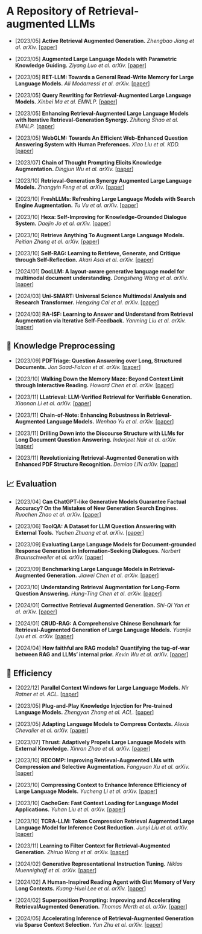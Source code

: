 #  A Repository of Retrieval-augmented LLMs




* [2023/05] **Active Retrieval Augmented Generation.** *Zhengbao Jiang et al. arXiv.* [[paper](https://browse.arxiv.org/pdf/2305.06983.pdf)]

* [2023/05] **Augmented Large Language Models with Parametric Knowledge Guiding.** *Ziyang Luo et al. arXiv.* [[paper](https://arxiv.org/pdf/2305.04757.pdf)]

* [2023/05] **RET-LLM: Towards a General Read-Write Memory for Large Language Models.** *Ali Modarressi et al. arXiv.* [[paper](https://arxiv.org/pdf/2305.14322.pdf)]

* [2023/05] **Query Rewriting for Retrieval-Augmented Large Language Models.** *Xinbei Ma et al. EMNLP.* [[paper](https://browse.arxiv.org/pdf/2305.14283.pdf)]

* [2023/05] **Enhancing Retrieval-Augmented Large Language Models with Iterative Retrieval-Generation Synergy.** *Zhihong Shao et al. EMNLP.* [[paper](https://browse.arxiv.org/pdf/2305.15294.pdf)]

* [2023/05] **WebGLM: Towards An Efficient Web-Enhanced Question Answering System with Human Preferences.** *Xiao Liu et al. KDD.* [[paper](https://arxiv.org/pdf/2306.07906.pdf)]

* [2023/07] **Chain of Thought Prompting Elicits Knowledge Augmentation.** *Dingjun Wu et al. arXiv.* [[paper](https://arxiv.org/pdf/2307.01640.pdf)]

* [2023/10] **Retrieval-Generation Synergy Augmented Large Language Models.** *Zhangyin Feng et al. arXiv.* [[paper](https://arxiv.org/pdf/2310.05149v1.pdf)]

* [2023/10] **FreshLLMs: Refreshing Large Language Models with Search Engine Augmentation.** *Tu Vu et al. arXiv.* [[paper](https://arxiv.org/pdf/2310.03214v1.pdf)]

* [2023/10] **Hexa: Self-Improving for Knowledge-Grounded Dialogue System.** *Daejin Jo et al. arXiv.* [[paper](https://arxiv.org/pdf/2310.06404v1.pdf)]

* [2023/10] **Retrieve Anything To Augment Large Language Models.** *Peitian Zhang et al. arXiv.* [[paper](https://arxiv.org/pdf/2310.07554.pdf)]

* [2023/10] **Self-RAG: Learning to Retrieve, Generate, and Critique through Self-Reflection.** *Akari Asai et al. arXiv.* [[paper](https://arxiv.org/pdf/2310.11511.pdf)]

* [2024/01] **DocLLM: A layout-aware generative language model for multimodal document understanding.** *Dongsheng Wang et al. arXiv.* [[paper](https://arxiv.org/pdf/2401.00908v1.pdf)]

* [2024/03] **Uni-SMART: Universal Science Multimodal Analysis and Research Transformer.** *Hengxing Cai et al. arXiv.* [[paper](https://arxiv.org/pdf/2403.10301.pdf)]

* [2024/03] **RA-ISF: Learning to Answer and Understand from Retrieval Augmentation via Iterative Self-Feedback.** *Yanming Liu et al. arXiv.* [[paper](https://arxiv.org/pdf/2403.06840.pdf)]

## :memo: Knowledge Preprocessing

* [2023/09] **PDFTriage: Question Answering over Long, Structured Documents.** *Jon Saad-Falcon et al. arXiv.* [[paper](https://browse.arxiv.org/pdf/2309.08872v1.pdf)]

* [2023/10] **Walking Down the Memory Maze: Beyond Context Limit through Interactive Reading.** *Howard Chen et al. arXiv.* [[paper](https://arxiv.org/pdf/2310.05029.pdf)]

* [2023/11] **LLatrieval: LLM-Verified Retrieval for Verifiable Generation.** *Xiaonan Li et al. arXiv.* [[paper](https://arxiv.org/pdf/2311.07838v1.pdf)]

* [2023/11] **Chain-of-Note: Enhancing Robustness in Retrieval-Augmented Language Models.** *Wenhao Yu et al. arXiv.* [[paper](https://arxiv.org/pdf/2311.09210v1.pdf)]

* [2023/11] **Drilling Down into the Discourse Structure with LLMs for Long Document Question Answering.** *Inderjeet Nair et al. arXiv.* [[paper](https://arxiv.org/pdf/2311.13565v1.pdf)]

* [2023/11] **Revolutionizing Retrieval-Augmented Generation with Enhanced PDF Structure Recognition.** *Demiao LIN arXiv.* [[paper](https://arxiv.org/pdf/2401.12599.pdf)]


## :chart_with_upwards_trend: Evaluation

* [2023/04] **Can ChatGPT-like Generative Models Guarantee Factual Accuracy? On the Mistakes of New Generation Search Engines.** *Ruochen Zhao et al. arXiv.* [[paper](https://browse.arxiv.org/pdf/2304.11076.pdf)]

* [2023/06] **ToolQA: A Dataset for LLM Question Answering with External Tools.** *Yuchen Zhuang et al. arXiv.* [[paper](https://arxiv.org/pdf/2306.13304.pdf)]

* [2023/09] **Evaluating Large Language Models for Document-grounded Response Generation in Information-Seeking Dialogues.** *Norbert Braunschweiler et al. arXiv.* [[paper](https://browse.arxiv.org/pdf/2309.11838v1.pdf)]

* [2023/09] **Benchmarking Large Language Models in Retrieval-Augmented Generation.** *Jiawei Chen et al. arXiv.* [[paper](https://browse.arxiv.org/pdf/2309.01431v1.pdf)]

* [2023/10] **Understanding Retrieval Augmentation for Long-Form Question Answering.** *Hung-Ting Chen et al. arXiv.* [[paper](https://arxiv.org/pdf/2310.12150.pdf)]

* [2024/01] **Corrective Retrieval Augmented Generation.** *Shi-Qi Yan et al. arXiv.* [[paper](https://arxiv.org/pdf/2401.15884v1.pdf)]

* [2024/01] **CRUD-RAG: A Comprehensive Chinese Benchmark for Retrieval-Augmented Generation of Large Language Models.** *Yuanjie Lyu et al. arXiv.* [[paper](https://arxiv.org/pdf/2401.17043v1.pdf)]

* [2024/04] **How faithful are RAG models? Quantifying the tug-of-war between RAG and LLMs’ internal prior.** *Kevin Wu et al. arXiv.* [[paper](https://arxiv.org/pdf/2404.10198v1.pdf)]


## :rocket: Efficiency

* [2022/12] **Parallel Context Windows for Large Language Models.** *Nir Ratner et al. ACL.* [[paper](https://arxiv.org/pdf/2212.10947.pdf)]

* [2023/05] **Plug-and-Play Knowledge Injection for Pre-trained Language Models.** *Zhengyan Zhang et al. ACL.* [[paper](https://arxiv.org/pdf/2305.17691.pdf)]

* [2023/05] **Adapting Language Models to Compress Contexts.** *Alexis Chevalier et al. arXiv.* [[paper](https://arxiv.org/pdf/2305.14788.pdf)]

* [2023/07] **Thrust: Adaptively Propels Large Language Models with External Knowledge.** *Xinran Zhao et al. arXiv.* [[paper](https://arxiv.org/pdf/2307.10442.pdf)]

* [2023/10] **RECOMP: Improving Retrieval-Augmented LMs with Compression and Selective Augmentation.** *Fangyuan Xu et al. arXiv.* [[paper](https://arxiv.org/pdf/2310.04408v1.pdf)]

* [2023/10] **Compressing Context to Enhance Inference Efficiency of Large Language Models.** *Yucheng Li et al. arXiv.* [[paper](https://arxiv.org/pdf/2310.06201v1.pdf)]

* [2023/10] **CacheGen: Fast Context Loading for Language Model Applications.** *Yuhan Liu et al. arXiv.* [[paper](https://arxiv.org/pdf/2310.07240.pdf)]

* [2023/10] **TCRA-LLM: Token Compression Retrieval Augmented Large Language Model for Inference Cost Reduction.** *Junyi Liu et al. arXiv.* [[paper](https://arxiv.org/pdf/2310.15556v1.pdf)]

* [2023/11] **Learning to Filter Context for Retrieval-Augmented Generation.** *Zhiruo Wang et al. arXiv.* [[paper](https://arxiv.org/pdf/2311.08377v1.pdf)]

* [2024/02] **Generative Representational Instruction Tuning.** *Niklas Muennighoff et al. arXiv.* [[paper](https://arxiv.org/pdf/2402.09906.pdf)]

* [2024/02] **A Human-Inspired Reading Agent with Gist Memory of Very Long Contexts.** *Kuang-Huei Lee et al. arXiv.* [[paper](https://arxiv.org/pdf/2402.09727.pdf)]

* [2024/02] **Superposition Prompting: Improving and Accelerating RetrievalAugmented Generation.** *Thomas Merth et al. arXiv.* [[paper](https://arxiv.org/pdf/2404.06910.pdf)]

* [2024/05] **Accelerating Inference of Retrieval-Augmented Generation via Sparse Context Selection.** *Yun Zhu et al. arXiv.* [[paper](https://arxiv.org/pdf/2405.16178)]